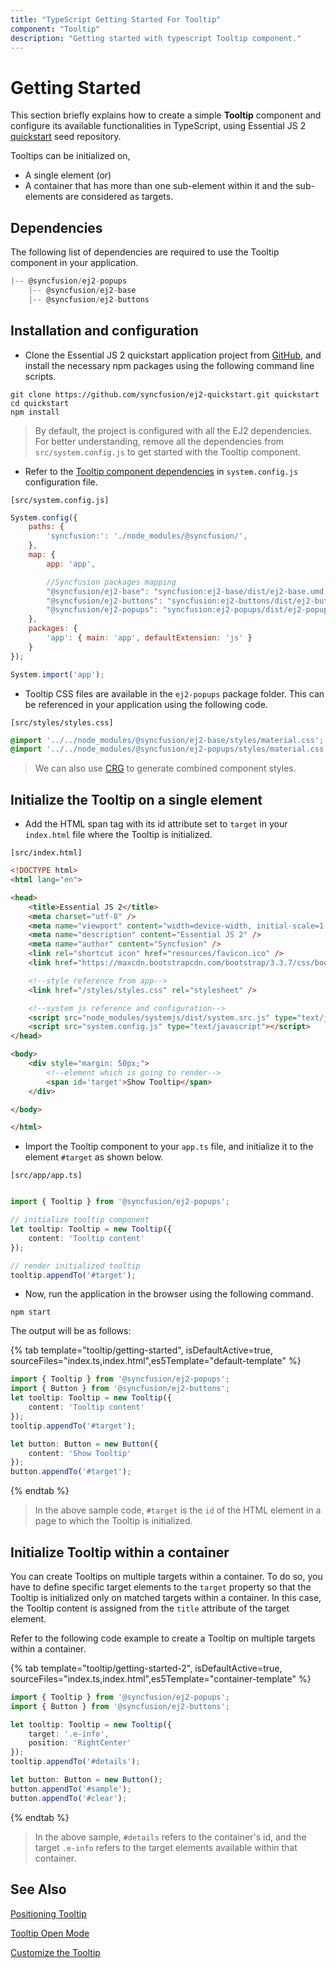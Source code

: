 ```yaml
---
title: "TypeScript Getting Started For Tooltip"
component: "Tooltip"
description: "Getting started with typescript Tooltip component."
---
```


# Getting Started

This section briefly explains how to create a simple **Tooltip** component and configure its available functionalities in TypeScript,
 using Essential JS 2 [quickstart](https://github.com/syncfusion/ej2-quickstart) seed repository.

Tooltips can be initialized on,

* A single element (or)
* A container that has more than one sub-element within it and the sub-elements are considered as targets.

## Dependencies

The following list of dependencies are required to use the Tooltip component in your application.

```js
|-- @syncfusion/ej2-popups
    |-- @syncfusion/ej2-base
    |-- @syncfusion/ej2-buttons
```

## Installation and configuration

* Clone the Essential JS 2 quickstart application project from
[GitHub](https://github.com/syncfusion/ej2-quickstart), and
install the necessary npm packages using the following command line scripts.

```shell
git clone https://github.com/syncfusion/ej2-quickstart.git quickstart
cd quickstart
npm install
```

> By default, the project is configured with all the EJ2 dependencies. For better understanding, remove all the dependencies from
`src/system.config.js` to get started with the Tooltip component.

* Refer to the [Tooltip component dependencies](#dependencies) in `system.config.js` configuration file.

`[src/system.config.js]`

```js
System.config({
    paths: {
        'syncfusion:': './node_modules/@syncfusion/',
    },
    map: {
        app: 'app',

        //Syncfusion packages mapping
        "@syncfusion/ej2-base": "syncfusion:ej2-base/dist/ej2-base.umd.min.js",
        "@syncfusion/ej2-buttons": "syncfusion:ej2-buttons/dist/ej2-buttons.umd.min.js",
        "@syncfusion/ej2-popups": "syncfusion:ej2-popups/dist/ej2-popups.umd.min.js",
    },
    packages: {
        'app': { main: 'app', defaultExtension: 'js' }
    }
});

System.import('app');
```

* Tooltip CSS files are available in the `ej2-popups` package folder.
This can be referenced in your application using the following code.

`[src/styles/styles.css]`

```css
@import '../../node_modules/@syncfusion/ej2-base/styles/material.css';
@import '../../node_modules/@syncfusion/ej2-popups/styles/material.css';
```

> We can also use [CRG](https://crg.syncfusion.com/) to generate combined component styles.

## Initialize the Tooltip on a single element

* Add the HTML span tag with its id attribute set to `target` in your `index.html` file where the Tooltip is initialized.

`[src/index.html]`

```html
<!DOCTYPE html>
<html lang="en">

<head>
    <title>Essential JS 2</title>
    <meta charset="utf-8" />
    <meta name="viewport" content="width=device-width, initial-scale=1.0, user-scalable=no" />
    <meta name="description" content="Essential JS 2" />
    <meta name="author" content="Syncfusion" />
    <link rel="shortcut icon" href="resources/favicon.ico" />
    <link href="https://maxcdn.bootstrapcdn.com/bootstrap/3.3.7/css/bootstrap.min.css" rel="stylesheet" />

    <!--style reference from app-->
    <link href="/styles/styles.css" rel="stylesheet" />

    <!--system js reference and configuration-->
    <script src="node_modules/systemjs/dist/system.src.js" type="text/javascript"></script>
    <script src="system.config.js" type="text/javascript"></script>
</head>

<body>
    <div style="margin: 50px;">
        <!--element which is going to render-->
        <span id='target'>Show Tooltip</span>
    </div>

</body>

</html>
```

* Import the Tooltip component to your `app.ts` file, and initialize it to the element `#target` as shown below.

`[src/app/app.ts]`

```typescript

import { Tooltip } from '@syncfusion/ej2-popups';

// initialize tooltip component
let tooltip: Tooltip = new Tooltip({
    content: 'Tooltip content'
});

// render initialized tooltip
tooltip.appendTo('#target');

```

* Now, run the application in the browser using the following command.

```shell
npm start
```

The output will be as follows:

{% tab template="tooltip/getting-started", isDefaultActive=true, sourceFiles="index.ts,index.html",es5Template="default-template" %}

```typescript
import { Tooltip } from '@syncfusion/ej2-popups';
import { Button } from '@syncfusion/ej2-buttons';
let tooltip: Tooltip = new Tooltip({
    content: 'Tooltip content'
});
tooltip.appendTo('#target');

let button: Button = new Button({
    content: 'Show Tooltip'
});
button.appendTo('#target');

```

{% endtab %}

> In the above sample code, `#target` is the `id` of the HTML element in a page to which the Tooltip is initialized.

## Initialize Tooltip within a container

You can create Tooltips on multiple targets within a container. To do so, you have to define specific target elements to the `target`
 property so that the Tooltip is initialized only on matched targets within a container. In this case, the Tooltip content is assigned
  from the `title` attribute of the target element.

Refer to the following code example to create a Tooltip on multiple targets within a container.

{% tab template="tooltip/getting-started-2", isDefaultActive=true, sourceFiles="index.ts,index.html",es5Template="container-template" %}

```typescript
import { Tooltip } from '@syncfusion/ej2-popups';
import { Button } from '@syncfusion/ej2-buttons';

let tooltip: Tooltip = new Tooltip({
    target: '.e-info',
    position: 'RightCenter'
});
tooltip.appendTo('#details');

let button: Button = new Button();
button.appendTo('#sample');
button.appendTo('#clear');

```

{% endtab %}

> In the above sample, `#details` refers to the container's id, and the target `.e-info` refers to the target elements available
> within that container.

## See Also

[Positioning Tooltip](./position/)

[Tooltip Open Mode](./open-mode/)

[Customize the Tooltip](./customization/)
